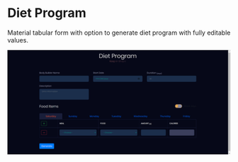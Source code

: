 # Diet Program
Material tabular form with option to generate diet program with fully editable values.

![Diet program screenshot](https://github.com/moharastegaran/Diet-Program/blob/main/screenshot.PNG)
